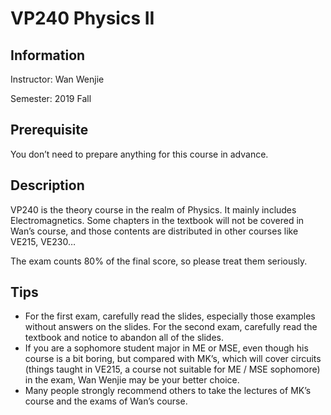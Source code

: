 # VP240 Physics II

## Information

Instructor: Wan Wenjie

Semester: 2019 Fall

## Prerequisite

You don’t need to prepare anything for this course in advance.

## Description

VP240 is the theory course in the realm of Physics. It mainly includes Electromagnetics. Some chapters in the textbook will not be covered in Wan’s course, and those contents are distributed in other courses like VE215, VE230…

The exam counts 80% of the final score, so please treat them seriously.

## Tips

- For the first exam, carefully read the slides, especially those examples without answers on the slides. For the second exam, carefully read the textbook and notice to abandon all of the slides.
- If you are a sophomore student major in ME or MSE, even though his course is a bit boring, but compared with MK’s, which will cover circuits (things taught in VE215, a course not suitable for ME / MSE sophomore) in the exam, Wan Wenjie may be your better choice.
- Many people strongly recommend others to take the lectures of MK’s course and the exams of Wan’s course.

 
